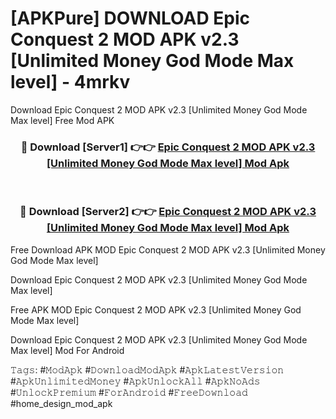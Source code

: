 # [APKPure] DOWNLOAD Epic Conquest 2 MOD APK v2.3 [Unlimited Money God Mode Max level] - 4mrkv
Download Epic Conquest 2 MOD APK v2.3 [Unlimited Money God Mode Max level] Free Mod APK

<div align="center">
<h3>🔴 Download [Server1] 👉👉 <a href="https://apk-comot.site?title=Epic_Conquest_2_MOD_APK_v2.3_[Unlimited_Money_God_Mode_Max_level]">Epic Conquest 2 MOD APK v2.3 [Unlimited Money God Mode Max level] Mod Apk</a></h3><br>

<h3>🔴 Download [Server2] 👉👉 <a href="https://apk-comot.site?title=Epic_Conquest_2_MOD_APK_v2.3_[Unlimited_Money_God_Mode_Max_level]">Epic Conquest 2 MOD APK v2.3 [Unlimited Money God Mode Max level] Mod Apk</a></h3>
</div>


Free Download APK MOD Epic Conquest 2 MOD APK v2.3 [Unlimited Money God Mode Max level]

Download Epic Conquest 2 MOD APK v2.3 [Unlimited Money God Mode Max level] 

Free APK MOD Epic Conquest 2 MOD APK v2.3 [Unlimited Money God Mode Max level] 

Download Epic Conquest 2 MOD APK v2.3 [Unlimited Money God Mode Max level] Mod For Android

𝚃𝚊𝚐𝚜: #𝙼𝚘𝚍𝙰𝚙𝚔 #𝙳𝚘𝚠𝚗𝚕𝚘𝚊𝚍𝙼𝚘𝚍𝙰𝚙𝚔 #𝙰𝚙𝚔𝙻𝚊𝚝𝚎𝚜𝚝𝚅𝚎𝚛𝚜𝚒𝚘𝚗 #𝙰𝚙𝚔𝚄𝚗𝚕𝚒𝚖𝚒𝚝𝚎𝚍𝙼𝚘𝚗𝚎𝚢 #𝙰𝚙𝚔𝚄𝚗𝚕𝚘𝚌𝚔𝙰𝚕𝚕 #𝙰𝚙𝚔𝙽𝚘𝙰𝚍𝚜 #𝚄𝚗𝚕𝚘𝚌𝚔𝙿𝚛𝚎𝚖𝚒𝚞𝚖 #𝙵𝚘𝚛𝙰𝚗𝚍𝚛𝚘𝚒𝚍 #𝙵𝚛𝚎𝚎𝙳𝚘𝚠𝚗𝚕𝚘𝚊𝚍 #home_design_mod_apk
